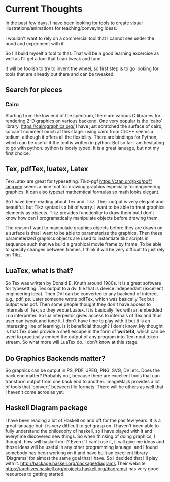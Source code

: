 # Current Thoughts
In the past few days, I have been looking for tools to create visual illustrations/animations for teaching/conveying ideas.

I wouldn't want to rely on a commercial tool that I cannot see under the hood and experiment with it.

So I'll build myself a tool to that. That will be a good learning excercise as well as I'll get a tool that I can tweak and tune.

It will be foolish to try to invent the wheel, so first step is to go looking for tools that are already out there and can be tweaked.
## Search for pieces
### Cairo 
Starting from the low end of the spectrum, there are various C libraries for rendering 2-D graphics on various backend.
One very popular is the 'cairo' library. 
<https://cairographics.org/> 
I have just scratched the surface of cairo, so can't comment much at this stage. 
using cairo from C/C++ seems a tedium, although it offers all the flexibility. 
There are bindings for Python, which can be useful if the tool is written in python. 
But so far I am hesitating to go with python. python is loosly typed. It is a great lanuage, but not my first choice.

## Tex, pdfTex, luatex, Latex
Tex/Latex are great for typesetting. 
Tikz-pgf <https://ctan.org/pkg/pgf?lang=en> seems a nice tool for drawing graphics especially for engineering graphics. 
It can also typeset mathemtical formulas so math looks elegant. 

So I have been reading about Tex and Tikz. Their output is very elegant and beautiful. but Tikz syntax is a bit of worry. 
I want to be able to treat graphics elements as objects. Tikz provides functionlity to draw them but I don't know how can I programatically manipulate objects before drawing them.

The reason I want to manipulate graphics objects before they are drawn on a surface is that I want to be able to parameterize the graphics.
Then these parameterized graphics objects are used to instantiate tikz scripts in  sequence such that we build a graphical movie frame by frame.
To be able to specify changes between frames, I think it will be very difficult to just rely on Tikz. 

## LuaTex, what is that?
So Tex was written by Donald E. Knuth around 1980s. It is a great software for typesetting.
Tex output to a dvi file that is device independant (excellent engineering idea). Then DVI can be converted to any backend of intered, e.g., pdf, ps.
Later someone wrote pdfTex, which was basically Tex but output was pdf. 
Then some people thought they don't have access to internals of Tex, so they wrote Luatex. It is basically Tex with an embedded Lua interpreter. 
So lua interpertor gives access to internals of Tex and thus user can tweak and tune it. 
I don't have time to play with it but it is an interesting line of learning. 
Is it beneficial though? I don't know. My thought is that Tex does provide a shell escape in the form of **\write18**, which can be used to practically embed the output of any program into Tex input token stream. So what more will LuaTex do. I don't know at this stage. 


## Do Graphics Backends matter?
So graphics can be output in PS, PDF, JPEG, PNG, SVG, DVI etc. Does the back end matter?
Probably not, because there are excellent tools that can transform output from one back end to another. 
ImageMajik provides a lot of tools that 'convert' between file formats.
There will be others as well that I haven't come acros as yet. 


## Haskell Diagram package
I have been reading a lot of Haskell on and off for the pas few years. It is a great lanuage but it is very difficult to get grasp on.
I haven't been able to fully understand the philosophy of haskell, so I have played with it and everytime discovered new things.
So when thinking of doing graphics, I thought, how will haskell do it? Even if I can't use it, it will give me ideas and those ideas will be useful in any other programming lanuage.
and I found somebody has been working on it and have built an excellent library 'Diagrams' for almost the same goal that I have.
So I decided that I'll play with it. 
<http://hackage.haskell.org/package/diagrams>
Their website <https://archives.haskell.org/projects.haskell.org/diagrams/> has very good resources to getting started. 

